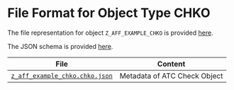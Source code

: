 # File Format for Object Type CHKO

The file representation for object `Z_AFF_EXAMPLE_CHKO` is provided [here](./examples/z_aff_example_chko.chko.json).

The JSON schema is provided [here](./chko.json).

File | Content
 --- | ---
[`z_aff_example_chko.chko.json`](./examples/z_aff_example_chko.chko.json) | Metadata of ATC Check Object
